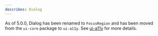 ```yaml
---
describes: Dialog
---
```


As of 5.0.0, Dialog has been renamed to `FocusRegion` and has been moved from 
the `ui-core` package to `ui-a11y`. See [ui-a11y](#ui-a11y) for more details.

